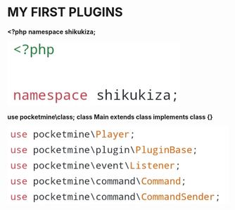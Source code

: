 # MY FIRST PLUGINS

<b><?php</b>
<b>namespace shikukiza;</b>

![screenshot](namespace.jpg)

<b>use pocketmine\class;</b>
<b>class Main extends class implements class {}</b>

![screenshot](class.jpg)
